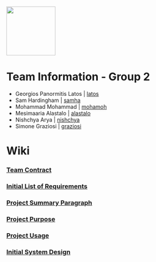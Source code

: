 #

<img src="https://i.imgur.com/5ArlAM2.png" width="128" height="128">

#

# Team Information - Group 2
- Georgios Panormitis Latos | [latos](https://git.chalmers.se/latos)
- Sam Hardingham | [samha](https://git.chalmers.se/samha)
- Mohammad Mohammad | [mohamoh](https://git.chalmers.se/mohamoh)
- Mesimaaria Alastalo | [alastalo](https://git.chalmers.se/alastalo)
- Nishchya Arya | [nishchya](https://git.chalmers.se/nishchya)
- Simone Graziosi | [graziosi](https://git.chalmers.se/graziosi)

# Wiki
### [Team Contract](https://git.chalmers.se/courses/dit113/2023/group-2/group-2/-/wikis/Team-Contract)
### [Initial List of Requirements](https://git.chalmers.se/courses/dit113/2023/group-2/group-2/-/wikis/Initial-List-of-Requirements)
### [Project Summary Paragraph](https://git.chalmers.se/courses/dit113/2023/group-2/group-2/-/wikis/Project-Summary-Paragraph)
### [Project Purpose](https://git.chalmers.se/courses/dit113/2023/group-2/group-2/-/wikis/Project-Purpose)
### [Project Usage](https://git.chalmers.se/courses/dit113/2023/group-2/group-2/-/wikis/Project-Usage)
### [Initial System Design](https://git.chalmers.se/courses/dit113/2023/group-2/group-2/-/wikis/Initial-System-Design)












